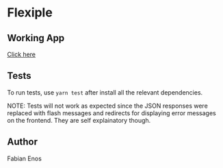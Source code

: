 # Flexiple

## Working App
[Click here](https://flexiple-123.herokuapp.com/)

## Tests
To run tests, use `yarn test` after install all the relevant dependencies.

NOTE: Tests will not work as expected since the JSON responses were replaced with flash messages and redirects for displaying error messages on the frontend. They are self explainatory though.

## Author
Fabian Enos
